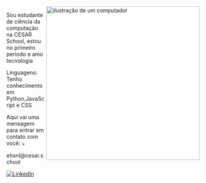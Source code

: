 <img src="https://raw.githubusercontent.com/MicaelliMedeiros/micaellimedeiros/master/image/computer-illustration.png" alt="ilustração de um computador" min-width="400px" max-width="400px" width="400px" align="right">

<p align="left"> 
  Sou estudante de ciência da computação na CESAR School, estou no primeiro periodo e amo tecnologia
</p>

<p align="left">
   Linguagens: Tenho conhecimento em Python,JavaScript e CSS
</p>

<p align="left">
  Aqui vai uma mensagem para entrar em contato com você: ⤵️
</p>
<p>ehsnl@cesar.school</p>

<p align="left">
  <a href="#" title="LinkedIn">
  <img src="https://img.shields.io/badge/-Linkedin-0e76a8?style=flat-square&logo=Linkedin&logoColor=white&link=www.linkedin.com/in/eduardo-henrique15" alt="LinkedIn"/></a>
</p>
